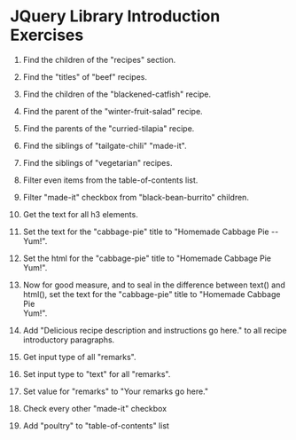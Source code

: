 # JQuery Library Introduction Exercises


1. Find the children of the "recipes" section.

2. Find the "titles" of "beef" recipes. 

3. Find the children of the "blackened-catfish" recipe.

4. Find the parent of the "winter-fruit-salad" recipe.
 
5. Find the parents of the "curried-tilapia" recipe.

6. Find the siblings of "tailgate-chili" "made-it".
      
7. Find the siblings of "vegetarian" recipes.

8. Filter even items from the table-of-contents list.

9. Filter "made-it" checkbox from "black-bean-burrito" children.

10. Get the text for all h3 elements.

11. Set the text for the "cabbage-pie" title to "Homemade Cabbage Pie -- Yum!".

12. Set the html for the "cabbage-pie" title to "Homemade Cabbage Pie<br>Yum!".

13. Now for good measure, and to seal in the difference between text() and html(), set the text for the "cabbage-pie" title to "Homemade Cabbage Pie<br>Yum!".

14. Add "Delicious recipe description and instructions go here." to all recipe introductory paragraphs.

15. Get input type of all "remarks".

16. Set input type to "text" for all "remarks".

17. Set value for "remarks" to "Your remarks go here."

18. Check every other "made-it" checkbox

19. Add "poultry" to "table-of-contents" list

